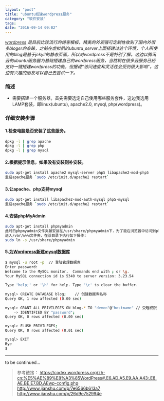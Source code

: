 ```yaml
---
layout: "post"
title: "ubuntu搭建wordpress服务"
category: "软件安装"
tags:  
date: "2016-09-14 09:02"
---
```



*[wordpress](https://cn.wordpress.org/) 是目前比较流行的博客模板，精美的外观强可定制性收到了国内外很多bloger的亲睐，之前在虚拟机的ubuntu_server上面搭建过这个环境，个人所使用的blog是基于jekyll的静态页面，所以对wordpress不是特别了解，这边以腾讯云的ubuntu服务器为基础搭建自己的wordpress服务，当然现在很多云服务已经支持一键搭建wordpress的功能，但据说“访问速度和灵活性会受到很大影响”，这边有兴趣的朋友可以自己去尝试一下。*

### 简述

- 需要搭建一个服务器，首先需要选定自己使用哪些服务套件，这边我选用LAMP套装，即linux(ubuntu), apache2.0, mysql, php(wordpress)。

<!-- more -->


### 详细安装步骤

#### 1.检查电脑是否安装了这些服务。

```sh
dpkg -l | grep apache
dpkg -l | grep php
dpkg -l | grep mysql
```

#### 2.根据提示信息，如果没有安装则补安装。

```sh
sudo apt-get install apache2 mysql-server php5 libapache2-mod-php5
重启apache服务 `sudo /etc/init.d/apache2 restart`
```

#### 3.让apache、php支持mysql

```sh
sudo apt-get install libapache2-mod-auth-mysql php5-mysql
重启apache服务 `sudo /etc/init.d/apache2 restart`
```

#### 4.安装phpMyAdmin 

```sh
sudo apt-get install phpmyadmin
此时的phpmyadmin文件夹被安装在/usr/share/phpmyadmin下，为了能在浏览器中访问到phpmyadmin，需要在/var/www下做一个软连接到该文件夹。
进入/var/www文件夹，在该目录下执行如下操作:
sudo ln -s /usr/share/phpmyadmin
```

#### 5.[为Wordpress新建mysql数据库](https://codex.wordpress.org/zh-cn:%E5%AE%89%E8%A3%85WordPress#.E7.AC.AC.E4.BA.8C.E6.AD.A5.EF.BC.9A.E5.88.9B.E5.BB.BAWordPress.E6.95.B0.E6.8D.AE.E5.BA.93.E5.92.8C.E4.B8.80.E4.B8.AA.E7.94.A8.E6.88.B7)

```sh
$ mysql -u root -p	// 登陆管理数据库
Enter password:
Welcome to the MySQL monitor.  Commands end with ; or \g.
Your MySQL connection id is 5340 to server version: 3.23.54
 
Type 'help;' or '\h' for help. Type '\c' to clear the buffer.
 
mysql> CREATE DATABASE blog;	// 创建数据库名称
Query OK, 1 row affected (0.00 sec)
 
mysql> GRANT ALL PRIVILEGES ON blog.* TO "demon"@"hostname" // 受理权限
    -> IDENTIFIED BY "password";
Query OK, 0 rows affected (0.00 sec)
  
mysql> FLUSH PRIVILEGES;
Query OK, 0 rows affected (0.01 sec)

mysql> EXIT
Bye
$ 
```

***

to be continued...


> 参考链接：
> https://codex.wordpress.org/zh-cn:%E5%AE%89%E8%A3%85WordPress#.E6.AD.A5.E9.AA.A43:.E8.AE.BE.E7.BD.AEwp-config.php
> http://www.jianshu.com/p/7e6566b613a7
> http://www.jianshu.com/p/26d9e752994e
